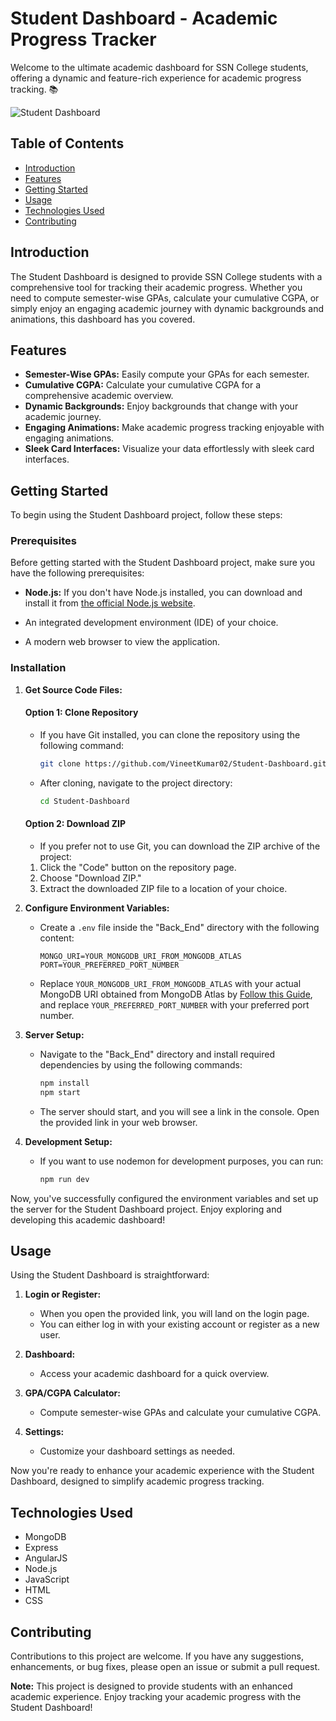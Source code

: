 # Student Dashboard - Academic Progress Tracker

Welcome to the ultimate academic dashboard for SSN College students, offering a dynamic and feature-rich experience for academic progress tracking. 📚

![Student Dashboard](https://drive.google.com/uc?id=1scWxZLVfdE0h_r60t9NndzJYUKKrX09-)

## Table of Contents

- [Introduction](#introduction)
- [Features](#features)
- [Getting Started](#getting-started)
- [Usage](#usage)
- [Technologies Used](#technologies-used)
- [Contributing](#contributing)

## Introduction

The Student Dashboard is designed to provide SSN College students with a comprehensive tool for tracking their academic progress. Whether you need to compute semester-wise GPAs, calculate your cumulative CGPA, or simply enjoy an engaging academic journey with dynamic backgrounds and animations, this dashboard has you covered.

## Features

- **Semester-Wise GPAs:** Easily compute your GPAs for each semester.
- **Cumulative CGPA:** Calculate your cumulative CGPA for a comprehensive academic overview.
- **Dynamic Backgrounds:** Enjoy backgrounds that change with your academic journey.
- **Engaging Animations:** Make academic progress tracking enjoyable with engaging animations.
- **Sleek Card Interfaces:** Visualize your data effortlessly with sleek card interfaces.


## Getting Started

To begin using the Student Dashboard project, follow these steps:

### Prerequisites

Before getting started with the Student Dashboard project, make sure you have the following prerequisites:

- **Node.js:** If you don't have Node.js installed, you can download and install it from [the official Node.js website](https://nodejs.org/).

- An integrated development environment (IDE) of your choice.
- A modern web browser to view the application.


### Installation

1. **Get Source Code Files:**

    #### Option 1: Clone Repository

    - If you have Git installed, you can clone the repository using the following command:

        ```bash
        git clone https://github.com/VineetKumar02/Student-Dashboard.git
        ```

    - After cloning, navigate to the project directory:

        ```bash
        cd Student-Dashboard
        ```

    #### Option 2: Download ZIP

    - If you prefer not to use Git, you can download the ZIP archive of the project:

    1. Click the "Code" button on the repository page.
    2. Choose "Download ZIP."
    3. Extract the downloaded ZIP file to a location of your choice.

2. **Configure Environment Variables:**

   - Create a `.env` file inside the "Back_End" directory with the following content:

        ```
        MONGO_URI=YOUR_MONGODB_URI_FROM_MONGODB_ATLAS
        PORT=YOUR_PREFERRED_PORT_NUMBER
        ```

   - Replace `YOUR_MONGODB_URI_FROM_MONGODB_ATLAS` with your actual MongoDB URI obtained from MongoDB Atlas by [Follow this Guide](https://www.mongodb.com/docs/guides/atlas/connection-string/), and replace `YOUR_PREFERRED_PORT_NUMBER` with your preferred port number.

3. **Server Setup:**

   - Navigate to the "Back_End" directory and install required dependencies by using the following commands:
   
        ```bash
        npm install
        npm start
        ```

   - The server should start, and you will see a link in the console. Open the provided link in your web browser.

4. **Development Setup:**

   - If you want to use nodemon for development purposes, you can run:

      ```bash
      npm run dev
      ```

Now, you've successfully configured the environment variables and set up the server for the Student Dashboard project. Enjoy exploring and developing this academic dashboard!

## Usage

Using the Student Dashboard is straightforward:

1. **Login or Register:**

   - When you open the provided link, you will land on the login page.
   - You can either log in with your existing account or register as a new user.

2. **Dashboard:**

   - Access your academic dashboard for a quick overview.

3. **GPA/CGPA Calculator:**

   - Compute semester-wise GPAs and calculate your cumulative CGPA.

4. **Settings:**

   - Customize your dashboard settings as needed.

Now you're ready to enhance your academic experience with the Student Dashboard, designed to simplify academic progress tracking.

## Technologies Used

- MongoDB
- Express
- AngularJS
- Node.js
- JavaScript
- HTML
- CSS

## Contributing

Contributions to this project are welcome. If you have any suggestions, enhancements, or bug fixes, please open an issue or submit a pull request.

**Note:** This project is designed to provide students with an enhanced academic experience. Enjoy tracking your academic progress with the Student Dashboard!
